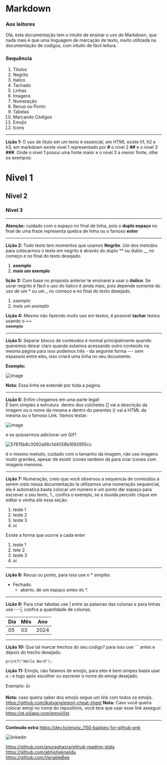 # Markdown
### Aos leitores  
Olá, esta documentação tem o intuito de ensinar o uso de Markdown, que nada mais é que uma linguagem de marcação de texto,
muito utilizada na documentação de codigos, com intuito de fácil leitura.

### Sequência

1. Titulos
2. Negrito
3. Italico
4. Tachado
5. Linhas
6. Imagens
7. Numeração
8. Recuo ou Ponto
9. Tabelas
10. Marcando Códigos
11. Emojis
12. Icons
---

**Lição 1:** O uso de titulo em um texto é essencial, em HTML existe h1, h2 e h3, em markdown existe nivel 1 representado por **#** o nivel 2 **##** e o nivel 3 **###**.
Onde o nivel 1 possui uma fonte maior e o nivel 3 a menor fonte, olhe os exempos:

# Nivel 1
## Nivel 2
### Nivel 3

---  

  **Atenção:** cuidado com o espaço no final de linha, pois o **duplo espaço** no final de uma fraze representa quebra de linha ou o famoso **enter**
  
---

**Lição 2:**
Todo texto tem momentos que usamos **Negrito**.
Um dos metodos para colocarmos o texto em negrito é através do duplo ** ou dublo __ no começo e no final do texto desejado.  
1. **exemplo**  
1. __mais um exemplo__

**lição 3:**
Com  base no proposto anterior te ensinarei a usar o __*italico*__.
Se usrar negrito é fácil o uso do italico é ainda mais, pois depende somente do uso de um * ou um _ no começo e no final do texto desejado.
1. *exemplo*  
1. _mais um exemplo_

**Lição 4:**
Mesmo não fazendo muito uso em textos, é possivel **tachar** textos usando o **~~**  
~~exemplo~~

---

**Lição 5:** Separar blocos de conteudos é normal principalmente quando queremos deixar claro quando estamos acessando outro conteúdo na mesma página
para isso podemos três - da seguinte forma --- sem espassos entre eles, isso criará uma linha no seu documento.

**Exemplo:**

  ![image](https://github.com/Rondysonr/Markdown/assets/126256862/18d4047d-82b8-469c-b6e9-8a5f81c6445e)

  **Nota:** Essa linha se estende por toda a pagina.

  ---

  **Lição 6:** Enfim chegamos em uma parte legal!  
  É bem simples a extrutura **![]()** dentro dos colchetes [] vai a descrição da imagem ou o nome da mesma e dentro do parentes () vai a HTML da mesma ou o famoso Link.
  Vamos testar:

  ![image](https://github.com/Rondysonr/Markdown/assets/126256862/e87304bc-1bbf-4d1c-b3fa-799533703cae)

  e se quissermos adicionar um Gif?
  
![57615b8c0092a66c1d4058b1692955cc](https://github.com/Rondysonr/Markdown/assets/126256862/6a21eb6d-1cf4-435d-be5e-f256af432557)
  
  é o mesmo metodo, cuidado com o tamanho da imagem, não use imagens muito grandes, apesar de existir icones tambem da para criar icones com imagens menores.

---

**Lição 7:** Numeração, creio que você observou a sequencia de conteúdos a serem visto nessa documentação
la utilizamos uma numeração sequencial, ela é automatica basta colocar um numero e um ponto dar espaço para escrever o seu texto, 1., confira o exemplo, se a duvida percistir clique em editar e venha até essa seção.

1. teste 1
1. teste 2
1. teste 3  
1. oi

Existe a forma que ocorre a cada enter
1. teste 1
2.  tete 2
3.  teste 3
1. oi

---

**Lição 8:** Recuo ou ponto, para isso use o * simples.  

* Fechado.  
  * aberto, de um espaço antes do *.

---

**Lição 9:** Para criar tabelas use | entre as palavras das colunas e para linhas use ---|, confira a quantidade de colunas.

Dia | Mês | Ano
---|---|---
05|03|2024

---

**Lição 10:** Que tal marcar trechos do seu codigo?
para isso use ``` antes e depois do trecho desejado.

```
printf("Hello Word");
```

**Lição 11:** Emojis, não falamos de emojis, para eles é bem simpes basta usar o **:** e logo após escolher ou escrever o nome do emogi desejado.

Exemplo: :+1:

**Nota:** caso queira saber dos emojis segue um link com todos os emojis.
https://github.com/ikatyang/emoji-cheat-sheet
**Nota:** Caso você queira colocar emoji no nome do repositório, você tera que usar esse link asseguir: https://pt.piliapp.com/emoji/list

---  

**Conteudo extra**
https://dev.to/envoy_/150-badges-for-github-pnk

<img src="https://img.shields.io/badge/Arch_Linux-1793D1?style=for-the-badge&logo=arch-linux&logoColor=white" alt="linkedin">

https://github.com/anuraghazra/github-readme-stats  
https://github.com/abhisheknaiidu  
https://github.com/VariableBee  










